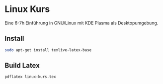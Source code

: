 # Linux Kurs

Eine 6-7h Einführung in GNU/Linux mit KDE Plasma als Desktopumgebung.

## Install

```bash
sudo apt-get install texlive-latex-base
```

## Build Latex

```bash
pdflatex linux-kurs.tex
``` 

